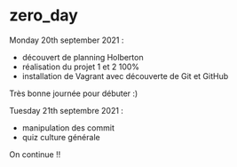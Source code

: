 # zero_day

Monday 20th september 2021 :
- découvert de planning Holberton
- réalisation du projet 1 et 2 100%
- installation de Vagrant avec découverte de Git et GitHub

Très bonne journée pour débuter :) 

Tuesday 21th septembre 2021 : 
- manipulation des commit
- quiz culture générale

On continue !!
